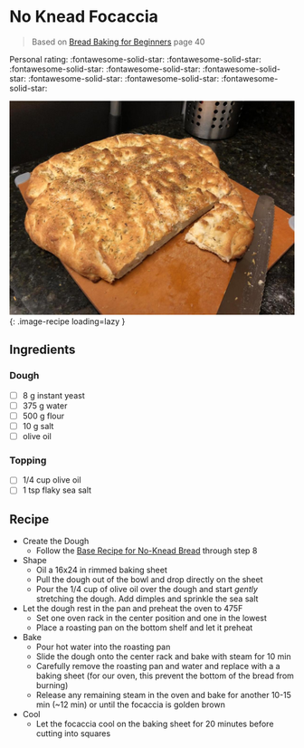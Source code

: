 <!-- Do not modify sections with "AUTO-*". They are updated by make.py -->

# No Knead Focaccia

> Based on [Bread Baking for Beginners](https://www.alchemybread.com/book) page 40

<!-- rating=5; (User can specify rating on scale of 1-5) -->
<!-- AUTO-UserRating -->
Personal rating: :fontawesome-solid-star: :fontawesome-solid-star: :fontawesome-solid-star: :fontawesome-solid-star: :fontawesome-solid-star: :fontawesome-solid-star: :fontawesome-solid-star: :fontawesome-solid-star:
<!-- /AUTO-UserRating -->

<!-- name_image=no_knead_focaccia.jpeg; (User can specify image name) -->
<!-- AUTO-Image -->
![no_knead_focaccia.jpeg](./no_knead_focaccia.jpeg){: .image-recipe loading=lazy }
<!-- /AUTO-Image -->

## Ingredients

### Dough

* [ ] 8 g instant yeast
* [ ] 375 g water
* [ ] 500 g flour
* [ ] 10 g salt
* [ ] olive oil

### Topping

* [ ] 1/4 cup olive oil
* [ ] 1 tsp flaky sea salt

## Recipe

* Create the Dough
    * Follow the [Base Recipe for No-Knead Bread](../base_recipe_for_no_knead_bread) through step 8
* Shape
    * Oil a 16x24 in rimmed baking sheet
    * Pull the dough out of the bowl and drop directly on the sheet
    * Pour the 1/4 cup of olive oil over the dough and start *gently* stretching the dough. Add dimples and sprinkle the sea salt
* Let the dough rest in the pan and preheat the oven to 475F
    * Set one oven rack in the center position and one in the lowest
    * Place a roasting pan on the bottom shelf and let it preheat
* Bake
    * Pour hot water into the roasting pan
    * Slide the dough onto the center rack and bake with steam for 10 min
    * Carefully remove the roasting pan and water and replace with a a baking sheet (for our oven, this prevent the bottom of the bread from burning)
    * Release any remaining steam in the oven and bake for another 10-15 min (~12 min) or until the focaccia is golden brown
* Cool
    * Let the focaccia cool on the baking sheet for 20 minutes before cutting into squares
